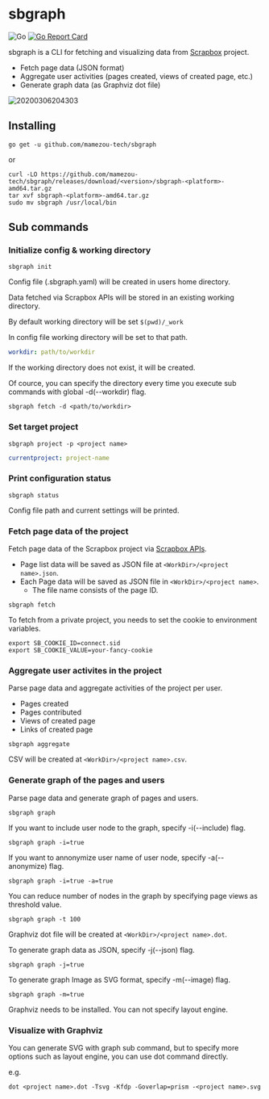 # sbgraph

![Go](https://github.com/mamezou-tech/sbgraph/workflows/Go/badge.svg)
[![Go Report Card](https://goreportcard.com/badge/github.com/mamezou-tech/sbgraph)](https://goreportcard.com/report/github.com/mamezou-tech/sbgraph)

sbgraph is a CLI for fetching and visualizing data from [Scrapbox](https://scrapbox.io) project.

- Fetch page data (JSON format)
- Aggregate user activities (pages created, views of created page, etc.)
- Generate graph data (as Graphviz dot file)

![20200306204303](https://user-images.githubusercontent.com/2092183/79331841-ca874880-7f56-11ea-9127-c1f249742028.png)


## Installing

```
go get -u github.com/mamezou-tech/sbgraph
```
or
```
curl -LO https://github.com/mamezou-tech/sbgraph/releases/download/<version>/sbgraph-<platform>-amd64.tar.gz
tar xvf sbgraph-<platform>-amd64.tar.gz
sudo mv sbgraph /usr/local/bin
```

## Sub commands

### Initialize config & working directory

```
sbgraph init
```

Config file (.sbgraph.yaml) will be created in users home directory.

Data fetched via Scrapbox APIs will be stored in an existing working directory.

By default working directory will be set `$(pwd)/_work`

In config file working directory will be set to that path.

```yaml
workdir: path/to/workdir
```

If the working directory does not exist, it will be created.

Of cource, you can specify the directory every time you execute sub commands with global -d(--workdir) flag.

```
sbgraph fetch -d <path/to/workdir>
```

### Set target project

```
sbgraph project -p <project name>
```

```yaml
currentproject: project-name
```

### Print configuration status

```
sbgraph status
```

Config file path and current settings will be printed.

### Fetch page data of the project
Fetch page data of the Scrapbox project via [Scrapbox APIs](https://scrapbox.io/help-jp/API).

- Page list data will be saved as JSON file at `<WorkDir>/<project name>.json`.
- Each Page data will be saved as JSON file in `<WorkDir>/<project name>`.
  - The file name consists of the page ID.

```
sbgraph fetch
```

To fetch from a private project, you needs to set the cookie to environment variables.

```
export SB_COOKIE_ID=connect.sid
export SB_COOKIE_VALUE=your-fancy-cookie
```

### Aggregate user activites in the project
Parse page data and aggregate activities of the project per user.

- Pages created
- Pages contributed
- Views of created page
- Links of created page

```
sbgraph aggregate
```

CSV will be created at `<WorkDir>/<project name>.csv`.

### Generate graph of the pages and users
Parse page data and generate graph of pages and users.

```
sbgraph graph
```

If you want to include user node to the graph, specify -i(--include) flag.

```
sbgraph graph -i=true
```

If you want to annonymize user name of user node, specify -a(--anonymize) flag.

```
sbgraph graph -i=true -a=true
```

You can reduce number of nodes in the graph by specifying page views as threshold value.

```
sbgraph graph -t 100
```

Graphviz dot file will be created at `<WorkDir>/<project name>.dot`.


To generate graph data as JSON, specify -j(--json) flag.

```
sbgraph graph -j=true
```

To generate graph Image as SVG format, specify -m(--image) flag.

```
sbgraph graph -m=true
```

Graphviz needs to be installed. You can not specify layout engine.

### Visualize with Graphviz

You can generate SVG with graph sub command, but to specify more options such as layout engine, you can use dot command directly.

e.g.

```
dot <project name>.dot -Tsvg -Kfdp -Goverlap=prism -<project name>.svg
```
